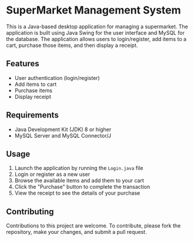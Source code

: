 # SuperMarket Management System

This is a Java-based desktop application for managing a supermarket. The application is built using Java Swing for the user interface and MySQL for the database. The application allows users to login/register, add items to a cart, purchase those items, and then display a receipt.

## Features

- User authentication (login/register)
- Add items to cart
- Purchase items
- Display receipt

## Requirements

- Java Development Kit (JDK) 8 or higher
- MySQL Server and MySQL Connector/J


## Usage

1. Launch the application by running the `Login.java` file
2. Login or register as a new user
3. Browse the available items and add them to your cart
4. Click the "Purchase" button to complete the transaction
5. View the receipt to see the details of your purchase

## Contributing

Contributions to this project are welcome. To contribute, please fork the repository, make your changes, and submit a pull request.
